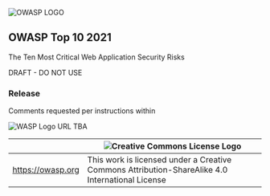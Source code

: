 ![OWASP LOGO](images/OWASP_logo.png)

## OWASP Top 10 2021

The Ten Most Critical Web Application Security Risks

DRAFT - DO NOT USE

### Release

Comments requested per instructions within

![WASP Logo URL TBA](images/front-wasp.png)

|  | ![Creative Commons License Logo](images/front-cc.png) |
| -- | -- |
| https://owasp.org | This work is licensed under a Creative Commons Attribution-ShareAlike 4.0 International License |
